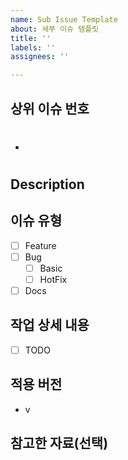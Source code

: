 ```yaml
---
name: Sub Issue Template
about: 세부 이슈 템플릿
title: ''
labels: ''
assignees: ''

---
```


## 상위 이슈 번호
- #

## Description

## 이슈 유형 <!-- 체크는 수정하지 말것 -->
- [ ] Feature
- [ ] Bug
  - [ ] Basic
  - [ ] HotFix
- [ ] Docs

## 작업 상세 내용
- [ ] TODO

## 적용 버전
- v

## 참고한 자료(선택)
